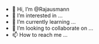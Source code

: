 - 👋 Hi, I’m @Rajausmann
- 👀 I’m interested in ...
- 🌱 I’m currently learning ...
- 💞️ I’m looking to collaborate on ...
- 📫 How to reach me ...

<!---
Rajausmann/Rajausmann is a ✨ special ✨ repository because its `README.md` (this file) appears on your GitHub profile.
You can click the Preview link to take a look at your changes.
--->
